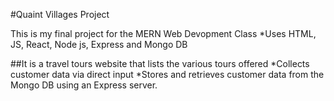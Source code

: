 #Quaint Villages Project

This is my  final project for  the MERN Web Devopment Class
*Uses HTML,  JS,  React, Node js,  Express and Mongo DB

##It is a travel tours website that lists the various tours offered 
*Collects customer data via direct input 
*Stores and retrieves customer data from the Mongo DB using an Express server.   